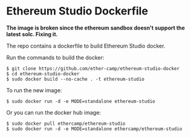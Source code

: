# Ethereum Studio Dockerfile

**The image is broken since the ethereum sandbox doesn't support the latest solc. Fixing it.**

The repo contains a dockerfile to build Ethereum Studio docker.

Run the commands to build the docker:
```
$ git clone https://github.com/ether-camp/ethereum-studio-docker
$ cd ethereum-studio-docker
$ sudo docker build --no-cache . -t ethereum-studio
```

To run the new image:
```
$ sudo docker run -d -e MODE=standalone ethereum-studio
```

Or you can run the docker hub image:
```
$ sudo docker pull ethercamp/ethereum-studio
$ sudo docker run -d -e MODE=standalone ethercamp/ethereum-studio
```
